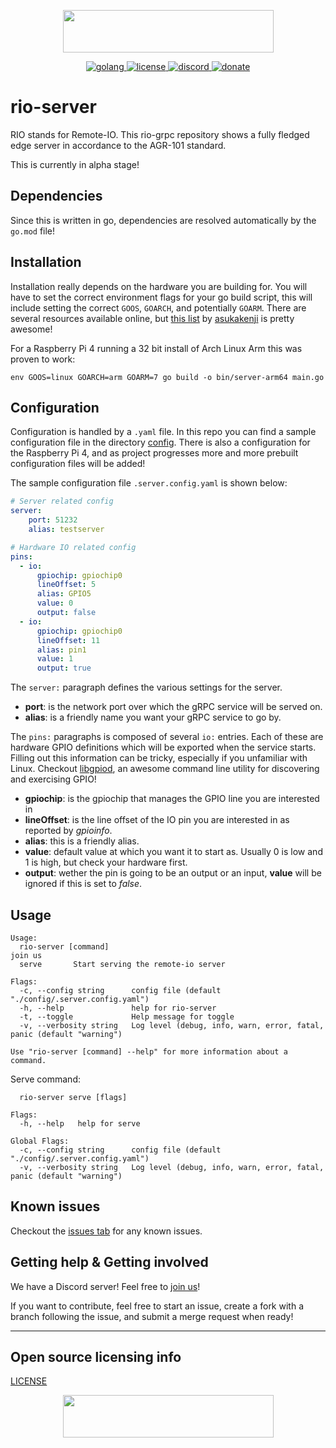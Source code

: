 <p align="center">
    <img src="https://agrimel.org/wp-content/uploads/2022/07/Agrimel-Inc.-Main-Logo-2000x1500_cropped_white-337x68.png" width="337" height="68"/>
</p>   

<p align="center">
    <a href="https://go.dev/" target="_blank">
    <img src="https://img.shields.io/badge/go-%2300ADD8.svg?style=for-the-badge&logo=go&logoColor=white" alt="golang">
    <a href="./LICENSE" target="_blank">
    <img src="https://img.shields.io/github/license/SirFed/rio-server?style=for-the-badge" alt="license">
    <a href="https://discord.gg/E5XaRkMamn" target="_blank">
    <img src="https://img.shields.io/badge/Agrimel-5865F2?style=for-the-badge&logo=discord&logoColor=white" alt="discord">
    <a href="https://donorbox.org/agrimel-inc" target="_blank">
    <img src="https://img.shields.io/badge/donate-30363D?style=for-the-badge&logo=GitHub-Sponsors&logoColor=#EA4AAA" alt="donate"></a>
</p>

# rio-server
RIO stands for Remote-IO. This rio-grpc repository shows a fully fledged edge server in accordance to the AGR-101 standard.

This is currently in alpha stage!

## Dependencies

Since this is written in go, dependencies are resolved automatically by the `go.mod` file!

## Installation

Installation really depends on the hardware you are building for. You will have to set the correct environment flags for your go build script, this will include setting the correct `GOOS`, `GOARCH`, and potentially `GOARM`. There are several resources available online, but [this list](https://gist.github.com/asukakenji/f15ba7e588ac42795f421b48b8aede63) by [asukakenji](https://gist.github.com/asukakenji) is pretty awesome!

For a Raspberry Pi 4 running a 32 bit install of Arch Linux Arm this was proven to work:
```
env GOOS=linux GOARCH=arm GOARM=7 go build -o bin/server-arm64 main.go
```

## Configuration

Configuration is handled by a `.yaml` file. In this repo you can find a sample configuration file in the directory [config](./config/). There is also a configuration for the Raspberry Pi 4, and as project progresses more and more prebuilt configuration files will be added!

The sample configuration file `.server.config.yaml` is shown below:

```yaml
# Server related config
server:
    port: 51232
    alias: testserver

# Hardware IO related config
pins:
  - io:
      gpiochip: gpiochip0
      lineOffset: 5
      alias: GPIO5
      value: 0
      output: false
  - io:
      gpiochip: gpiochip0
      lineOffset: 11
      alias: pin1
      value: 1
      output: true

```

The `server:` paragraph defines the various settings for the server.
 - **port**: is the network port over which the gRPC service will be served on.
 - **alias**: is a friendly name you want your gRPC service to go by.

The `pins:` paragraphs is composed of several `io:` entries. Each of these are hardware GPIO definitions which will be exported when the service starts. Filling out this information can be tricky, especially if you unfamiliar with Linux. Checkout [libgpiod](https://github.com/brgl/libgpiod), an awesome command line utility for discovering and exercising GPIO!
 - **gpiochip**: is the gpiochip that manages the GPIO line you are interested in
 - **lineOffset**: is the line offset of the IO pin you are interested in as reported by *gpioinfo*. 
 - **alias**: this is a friendly alias.
 - **value**: default value at which you want it to start as. Usually 0 is low and 1 is high, but check your hardware first.
 - **output**: wether the pin is going to be an output or an input, **value** will be ignored if this is set to *false*.

## Usage
```
Usage:
  rio-server [command]
join us
  serve       Start serving the remote-io server

Flags:
  -c, --config string      config file (default "./config/.server.config.yaml")
  -h, --help               help for rio-server
  -t, --toggle             Help message for toggle
  -v, --verbosity string   Log level (debug, info, warn, error, fatal, panic (default "warning")

Use "rio-server [command] --help" for more information about a command.
```

Serve command:
```
  rio-server serve [flags]

Flags:
  -h, --help   help for serve

Global Flags:
  -c, --config string      config file (default "./config/.server.config.yaml")
  -v, --verbosity string   Log level (debug, info, warn, error, fatal, panic (default "warning")
```

## Known issues

Checkout the [issues tab](https://github.com/agrimel-0/rio-server/issues) for any known issues.

## Getting help & Getting involved

We have a Discord server! Feel free to [join us](https://discord.gg/E5XaRkMamn)!

If you want to contribute, feel free to start an issue, create a fork with a branch following the issue, and submit a merge request when ready! 

----

## Open source licensing info
[LICENSE](LICENSE)

<p align="center">
    <img src="https://agrimel.org/wp-content/uploads/2022/07/Agrimel-Inc.-Main-Logo-2000x1500_cropped_white-337x68.png" width="337/2" height="68/2"/>
</p>   

